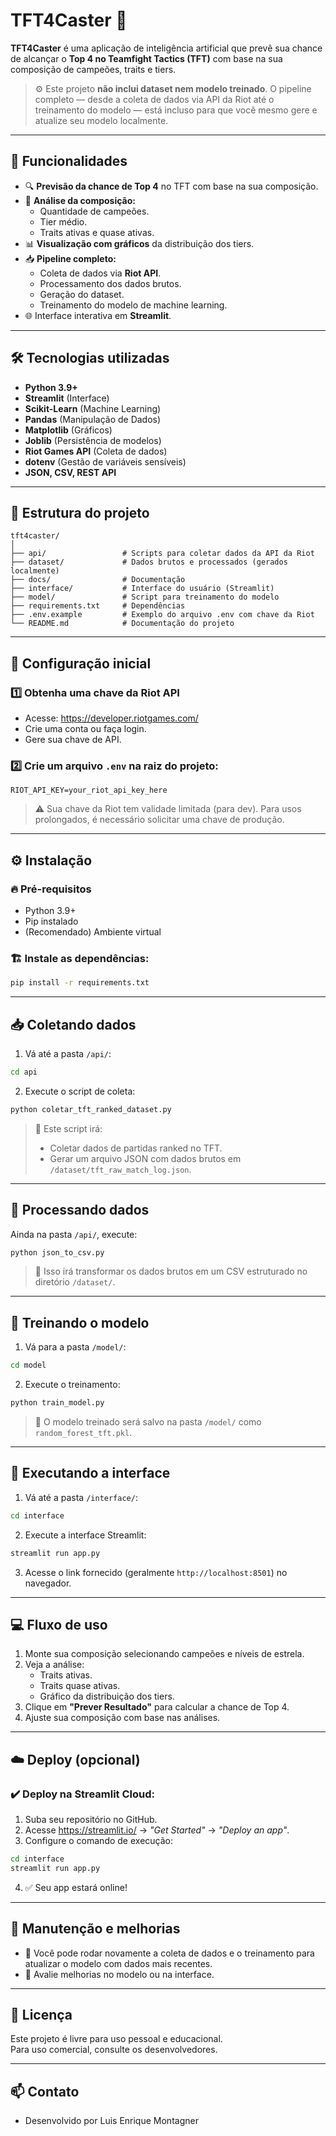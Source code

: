 
# TFT4Caster 🎯

**TFT4Caster** é uma aplicação de inteligência artificial que prevê sua chance de alcançar o **Top 4 no Teamfight Tactics (TFT)** com base na sua composição de campeões, traits e tiers.

> ⚙️ Este projeto **não inclui dataset nem modelo treinado**. O pipeline completo — desde a coleta de dados via API da Riot até o treinamento do modelo — está incluso para que você mesmo gere e atualize seu modelo localmente.

---

## 🚀 Funcionalidades

- 🔍 **Previsão da chance de Top 4** no TFT com base na sua composição.
- 🧠 **Análise da composição:**
  - Quantidade de campeões.
  - Tier médio.
  - Traits ativas e quase ativas.
- 📊 **Visualização com gráficos** da distribuição dos tiers.
- 📥 **Pipeline completo:**
  - Coleta de dados via **Riot API**.
  - Processamento dos dados brutos.
  - Geração do dataset.
  - Treinamento do modelo de machine learning.
- 🌐 Interface interativa em **Streamlit**.

---

## 🛠️ Tecnologias utilizadas

- **Python 3.9+**
- **Streamlit** (Interface)
- **Scikit-Learn** (Machine Learning)
- **Pandas** (Manipulação de Dados)
- **Matplotlib** (Gráficos)
- **Joblib** (Persistência de modelos)
- **Riot Games API** (Coleta de dados)
- **dotenv** (Gestão de variáveis sensíveis)
- **JSON, CSV, REST API**

---

## 📁 Estrutura do projeto

```
tft4caster/
│
├── api/                 # Scripts para coletar dados da API da Riot
├── dataset/             # Dados brutos e processados (gerados localmente)
├── docs/                # Documentação
├── interface/           # Interface do usuário (Streamlit)
├── model/               # Script para treinamento do modelo
├── requirements.txt     # Dependências
├── .env.example         # Exemplo do arquivo .env com chave da Riot
└── README.md            # Documentação do projeto
```

---

## 🔑 Configuração inicial

### 1️⃣ Obtenha uma chave da **Riot API**

- Acesse: https://developer.riotgames.com/
- Crie uma conta ou faça login.
- Gere sua chave de API.

### 2️⃣ Crie um arquivo `.env` na raiz do projeto:

```
RIOT_API_KEY=your_riot_api_key_here
```

> ⚠️ Sua chave da Riot tem validade limitada (para dev). Para usos prolongados, é necessário solicitar uma chave de produção.

---

## ⚙️ Instalação

### 🔥 Pré-requisitos

- Python 3.9+
- Pip instalado
- (Recomendado) Ambiente virtual

### 🏗️ Instale as dependências:

```bash
pip install -r requirements.txt
```

---

## 📥 Coletando dados

1. Vá até a pasta `/api/`:

```bash
cd api
```

2. Execute o script de coleta:

```bash
python coletar_tft_ranked_dataset.py
```

> 🔸 Este script irá:
> - Coletar dados de partidas ranked no TFT.
> - Gerar um arquivo JSON com dados brutos em `/dataset/tft_raw_match_log.json`.

---

## 🔄 Processando dados

Ainda na pasta `/api/`, execute:

```bash
python json_to_csv.py
```

> 🔸 Isso irá transformar os dados brutos em um CSV estruturado no diretório `/dataset/`.

---

## 🧠 Treinando o modelo

1. Vá para a pasta `/model/`:

```bash
cd model
```

2. Execute o treinamento:

```bash
python train_model.py
```

> 🔸 O modelo treinado será salvo na pasta `/model/` como `random_forest_tft.pkl`.

---

## 🚀 Executando a interface

1. Vá até a pasta `/interface/`:

```bash
cd interface
```

2. Execute a interface Streamlit:

```bash
streamlit run app.py
```

3. Acesse o link fornecido (geralmente `http://localhost:8501`) no navegador.

---

## 💻 Fluxo de uso

1. Monte sua composição selecionando campeões e níveis de estrela.
2. Veja a análise:
   - Traits ativas.
   - Traits quase ativas.
   - Gráfico da distribuição dos tiers.
3. Clique em **"Prever Resultado"** para calcular a chance de Top 4.
4. Ajuste sua composição com base nas análises.

---

## ☁️ Deploy (opcional)

### ✔️ Deploy na Streamlit Cloud:

1. Suba seu repositório no GitHub.
2. Acesse https://streamlit.io/ → *"Get Started"* → *"Deploy an app"*.
3. Configure o comando de execução:

```bash
cd interface
streamlit run app.py
```

4. ✅ Seu app estará online!

---

## 🧽 Manutenção e melhorias

- 🔄 Você pode rodar novamente a coleta de dados e o treinamento para atualizar o modelo com dados mais recentes.
- 🧠 Avalie melhorias no modelo ou na interface.

---

## 📝 Licença

Este projeto é livre para uso pessoal e educacional.  
Para uso comercial, consulte os desenvolvedores.

---

## 📫 Contato

- Desenvolvido por Luis Enrique Montagner

